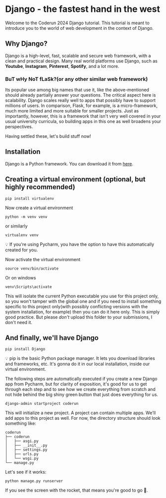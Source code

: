 # Django - the fastest hand in the west

Welcome to the Coderun 2024 Django tutorial. This tutorial is meant to introduce you to the world of web development
in the context of Django.

## Why Django?
Django is a high-level, fast, scalable and secure web framework, with a clean and practical design. Many real world
platforms use Django, such as __Youtube__, __Instagram__, __Pinterest__, __Spotify__, and a lot more.

### BuT wHy NoT fLaSk?(or any other similar web framework)
Its popular use among big names that use it, like the above-mentioned should already partially answer
your questions. The critical aspect here is scalability. Django scales really well to apps that possibly have to support
millions of users. In comparison, Flask, for example, is a micro-framework, much more limited and more suitable for smaller projects.
Just as importantly, however, this is a framework that isn't very well covered in your usual university curricula, so
building apps in this one as well broadens your perspectives.

Having settled these, let's build stuff now!

## Installation
Django is a Python framework. You can download it from [here](https://www.python.org/downloads/).

## Creating a virtual environment (optional, but highly recommended)
```shell
pip install virtualenv
```
Now create a virtual environment
```shell
python -m venv venv
```
or similarly
```shell
virtualenv venv
```
:bulb: If you're using Pycharm, you have the option to have this automatically created for you.

Now activate the virtual environment
```shell
source venv/bin/activate
```
Or on windows
```shell
venv\Scripts\activate
```

This will isolate the current Python executable you use for this project only, so you won't tamper with the
global one and if you need to install something specific to this project only(with possibly conflicting versions with the system installation, for example)
then you can do it here only. This is simply good practice. But please *don't* upload this folder to your submissions,
I don't need it.

## And finally, we'll have Django
```shell
pip install Django
```
:bulb: pip is the basic Python package manager. It lets you download libraries and frameworks, etc. It's gonna do it in our local installation,
inside our virtual environment.

The following steps are automatically executed if you create a new Django app from Pycharm, but for clarity of exposition, it's
good for us to get through each step and to see how we create everything from scratch and not hide behind the big
shiny green button that just does everything for us.

```shell
django-admin startproject coderun
```
This will initialize a new project. A project can contain multiple apps. We'll add apps to this project as well. For now, the directory structure
should look something like: 
```
coderun
├── coderun
│   ├── asgi.py
│   ├── __init__.py
│   ├── settings.py
│   ├── urls.py
│   └── wsgi.py
└── manage.py
```

Let's see if it works:
```shell
python manage.py runserver
```

If you see the screen with the rocket, that means you're good to go :rocket:.
